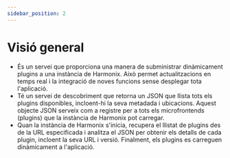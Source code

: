 ```yaml
---
sidebar_position: 2
---
```


# Visió general

*   És un servei que proporciona una manera de subministrar dinàmicament plugins a una instància de Harmonix. Això permet actualitzacions en temps real i la integració de noves funcions sense desplegar tota l'aplicació.
*   Té un servei de descobriment que retorna un JSON que llista tots els plugins disponibles, incloent-hi la seva metadada i ubicacions. Aquest objecte JSON serveix com a registre per a tots els microfrontends (plugins) que la instància de Harmonix pot carregar.
*   Quan la instància de Harmonix s'inicia, recupera el llistat de plugins des de la URL especificada i analitza el JSON per obtenir els detalls de cada plugin, incloent la seva URL i versió. Finalment, els plugins es carreguen dinàmicament a l'aplicació.
